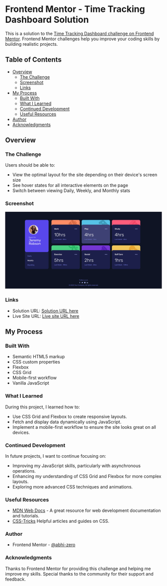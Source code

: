 # Frontend Mentor - Time Tracking Dashboard Solution

This is a solution to the [Time Tracking Dashboard challenge on Frontend Mentor](https://www.frontendmentor.io/challenges/time-tracking-dashboard-UIQ7167Jw). Frontend Mentor challenges help you improve your coding skills by building realistic projects.

## Table of Contents

- [Overview](#overview)
  - [The Challenge](#the-challenge)
  - [Screenshot](#screenshot)
  - [Links](#links)
- [My Process](#my-process)
  - [Built With](#built-with)
  - [What I Learned](#what-i-learned)
  - [Continued Development](#continued-development)
  - [Useful Resources](#useful-resources)
- [Author](#author)
- [Acknowledgments](#acknowledgments)

## Overview

### The Challenge

Users should be able to:

- View the optimal layout for the site depending on their device's screen size
- See hover states for all interactive elements on the page
- Switch between viewing Daily, Weekly, and Monthly stats

### Screenshot

![Screenshot](./images/screeenshot.png)

### Links

- Solution URL: [Solution URL here](https://github.com/abhi-zero/time-tracking-dashboard)
- Live Site URL: [Live site URL here]( https://abhi-zero.github.io/time-tracking-dashboard/)

## My Process

### Built With

- Semantic HTML5 markup
- CSS custom properties
- Flexbox
- CSS Grid
- Mobile-first workflow
- Vanilla JavaScript

### What I Learned

During this project, I learned how to:

- Use CSS Grid and Flexbox to create responsive layouts.
- Fetch and display data dynamically using JavaScript.
- Implement a mobile-first workflow to ensure the site looks great on all devices.

### Continued Development

In future projects, I want to continue focusing on:

- Improving my JavaScript skills, particularly with asynchronous operations.
- Enhancing my understanding of CSS Grid and Flexbox for more complex layouts.
- Exploring more advanced CSS techniques and animations.

### Useful Resources
- [MDN Web Docs](https://developer.mozilla.org/) - A great resource for web development documentation and tutorials.
- [CSS-Tricks](https://css-tricks.com/)  Helpful articles and guides on CSS.

### Author

- Frontend Mentor - [@abhi-zero](https://www.frontendmentor.io/profile/abhi-zero)


### Acknowledgments

Thanks to Frontend Mentor for providing this challenge and helping me improve my skills. Special thanks to the community for their support and feedback.
